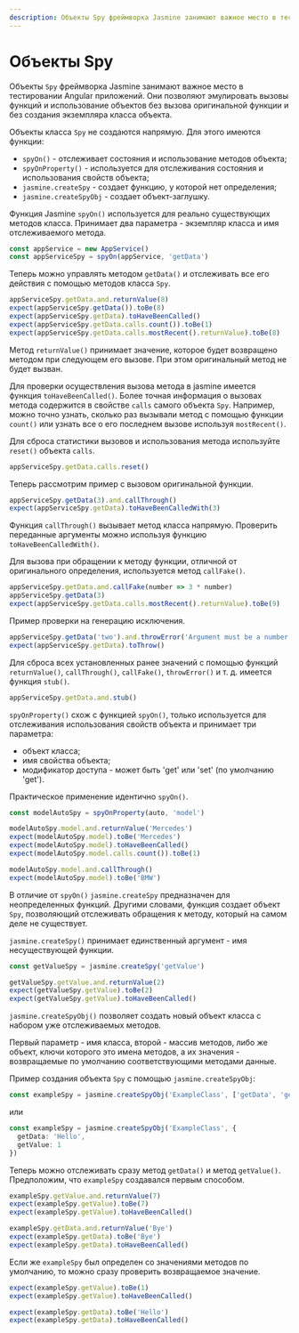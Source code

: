 ```yaml
---
description: Объекты Spy фреймворка Jasmine занимают важное место в тестировании Angular приложений. Они позволяют эмулировать вызовы функций и использование объектов без вызова оригинальной функции и без создания экземпляра класса объекта
---
```


# Объекты Spy

Объекты `Spy` фреймворка Jasmine занимают важное место в тестировании Angular приложений. Они позволяют эмулировать вызовы функций и использование объектов без вызова оригинальной функции и без создания экземпляра класса объекта.

Объекты класса `Spy` не создаются напрямую. Для этого имеются функции:

- `spyOn()` - отслеживает состояния и использование методов объекта;
- `spyOnProperty()` - используется для отслеживания состояния и использования свойств объекта;
- `jasmine.createSpy` - создает функцию, у которой нет определения;
- `jasmine.createSpyObj` - создает объект-заглушку.

Функция Jasmine `spyOn()` используется для реально существующих методов класса. Принимает два параметра - экземпляр класса и имя отслеживаемого метода.

```ts
const appService = new AppService()
const appServiceSpy = spyOn(appService, 'getData')
```

Теперь можно управлять методом `getData()` и отслеживать все его действия с помощью методов класса `Spy`.

```ts
appServiceSpy.getData.and.returnValue(8)
expect(appServiceSpy.getData()).toBe(8)
expect(appServiceSpy.getData).toHaveBeenCalled()
expect(appServiceSpy.getData.calls.count()).toBe(1)
expect(appServiceSpy.getData.calls.mostRecent().returnValue).toBe(8)
```

Метод `returnValue()` принимает значение, которое будет возвращено методом при следующем его вызове. При этом оригинальный метод не будет вызван.

Для проверки осуществления вызова метода в jasmine имеется функция `toHaveBeenCalled()`. Более точная информация о вызовах метода содержится в свойстве `calls` самого объекта `Spy`. Например, можно точно узнать, сколько раз вызывали метод с помощью функции `count()` или узнать все о его последнем вызове используя `mostRecent()`.

Для сброса статистики вызовов и использования метода используйте `reset()` объекта `calls`.

```ts
appServiceSpy.getData.calls.reset()
```

Теперь рассмотрим пример с вызовом оригинальной функции.

```ts
appServiceSpy.getData(3).and.callThrough()
expect(appServiceSpy.getData).toHaveBeenCalledWith(3)
```

Функция `callThrough()` вызывает метод класса напрямую. Проверить переданные аргументы можно используя функцию `toHaveBeenCalledWith()`.

Для вызова при обращении к методу функции, отличной от оригинального определения, используется метод `callFake()`.

```ts
appServiceSpy.getData.and.callFake(number => 3 * number)
appServiceSpy.getData(3)
expect(appServiceSpy.getData.calls.mostRecent().returnValue).toBe(9)
```

Пример проверки на генерацию исключения.

```ts
appServiceSpy.getData('two').and.throwError('Argument must be a number')
expect(appServiceSpy.getData).toThrow()
```

Для сброса всех установленных ранее значений с помощью функций `returnValue()`, `callThrough()`, `callFake()`, `throwError()` и т. д. имеется функция `stub()`.

```ts
appServiceSpy.getData.and.stub()
```

`spyOnProperty()` схож с функцией `spyOn()`, только используется для отслеживания использования свойств объекта и принимает три параметра:

- объект класса;
- имя свойства объекта;
- модификатор доступа - может быть 'get' или 'set' (по умолчанию 'get').

Практическое применение идентично `spyOn()`.

```ts
const modelAutoSpy = spyOnProperty(auto, 'model')

modelAutoSpy.model.and.returnValue('Mercedes')
expect(modelAutoSpy.model).toBe('Mercedes')
expect(modelAutoSpy.model).toHaveBeenCalled()
expect(modelAutoSpy.model.calls.count()).toBe(1)

modelAutoSpy.model.and.callThrough()
expect(modelAutoSpy.model).toBe('BMW')
```

В отличие от `spyOn()` `jasmine.createSpy` предназначен для неопределенных функций. Другими словами, функция создает объект `Spy`, позволяющий отслеживать обращения к методу, который на самом деле не существует.

`jasmine.createSpy()` принимает единственный аргумент - имя несуществующей функции.

```ts
const getValueSpy = jasmine.createSpy('getValue')

getValueSpy.getValue.and.returnValue(2)
expect(getValueSpy.getValue).toBe(2)
expect(getValueSpy.getValue).toHaveBeenCalled()
```

`jasmine.createSpyObj()` позволяет создать новый объект класса с набором уже отслеживаемых методов.

Первый параметр - имя класса, второй - массив методов, либо же объект, ключи которого это имена методов, а их значения - возвращаемые по умолчанию соответствующими методами данные.

Пример создания объекта `Spy` с помощью `jasmine.createSpyObj`:

```ts
const exampleSpy = jasmine.createSpyObj('ExampleClass', ['getData', 'getValue'])
```

или

```ts
const exampleSpy = jasmine.createSpyObj('ExampleClass', {
  getData: 'Hello',
  getValue: 1
})
```

Теперь можно отслеживать сразу метод `getData()` и метод `getValue()`. Предположим, что `exampleSpy` создавался первым способом.

```ts
exampleSpy.getValue.and.returnValue(7)
expect(exampleSpy.getValue).toBe(7)
expect(exampleSpy.getValue).toHaveBeenCalled()

exampleSpy.getData.and.returnValue('Bye')
expect(exampleSpy.getData).toBe('Bye')
expect(exampleSpy.getData).toHaveBeenCalled()
```

Если же `exampleSpy` был определен со значениями методов по умолчанию, то можно сразу проверить возвращаемое значение.

```ts
expect(exampleSpy.getValue).toBe(1)
expect(exampleSpy.getValue).toHaveBeenCalled()

expect(exampleSpy.getData).toBe('Hello')
expect(exampleSpy.getData).toHaveBeenCalled()
```
